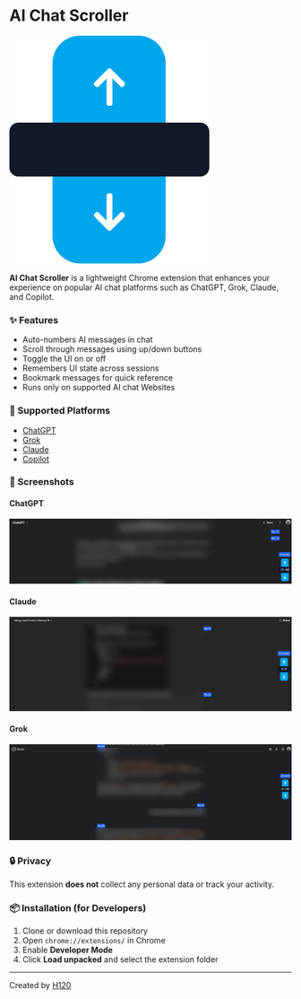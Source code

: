 # AI Chat Scroller
![Logo](images/logo.png)

**AI Chat Scroller** is a lightweight Chrome extension that enhances your experience on popular AI chat platforms such as ChatGPT, Grok, Claude, and Copilot.

### ✨ Features
- Auto-numbers AI messages in chat
- Scroll through messages using up/down buttons
- Toggle the UI on or off
- Remembers UI state across sessions
- Bookmark messages for quick reference
- Runs only on supported AI chat Websites

### 🧠 Supported Platforms
- [ChatGPT](https://chatgpt.com/)
- [Grok](https://grok.com/chat/)
- [Claude](https://claude.ai/chat/)
- [Copilot](https://copilot.microsoft.com/)

### 📸 Screenshots

#### ChatGPT
![ChatGPT Screenshot](images/chatgpt.png)

#### Claude
![Claude Screenshot](images/claude.png)

#### Grok
![Grok Screenshot](images/grok.png)


### 🔒 Privacy
This extension **does not** collect any personal data or track your activity.

### 📦 Installation (for Developers)
1. Clone or download this repository
2. Open `chrome://extensions/` in Chrome
3. Enable **Developer Mode**
4. Click **Load unpacked** and select the extension folder

---

Created by [H120](https://github.com/H120)